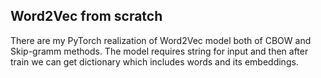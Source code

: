 ## Word2Vec from scratch

There are my PyTorch realization of Word2Vec model both of CBOW and Skip-gramm methods. 
The model requires string for input and then after train we can get dictionary which includes words and its embeddings.